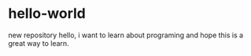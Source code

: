 # hello-world
new repository
hello, i want to learn about programing and hope this is a great way to learn.
